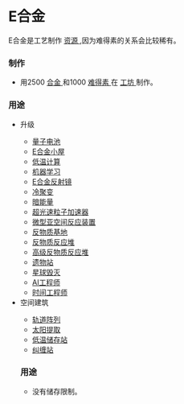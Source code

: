# E合金
<p>
	E合金是工艺制作
	<a href="?file=003-资源大全/005-资源介绍#工艺制作资源">
		资源
	</a>,因为难得素的关系会比较稀有。
</p>

### 制作
<ul>
	<li>
		用2500
		<a href="?file=003-资源大全/33-合金">
			合金
		</a>
		和1000
		<a href="?file=003-资源大全/11-难得素">
			难得素
		</a>
		在
		<a href="?file=001-猫咪百科/04-工坊/02-工艺">
			工坊
		</a>
		制作。
	</li>
</ul>

### 用途
<ul>
	<li>
		升级
	</li>
	<ul>
		<li>
			<a href="?file=001-猫咪百科/04-工坊/01-升级#量子电池">
				量子电池
			</a>
		</li>
		<li>
			<a href="?file=001-猫咪百科/04-工坊/01-升级#E合金小屋">
				E合金小屋
			</a>
		</li>
		<li>
			<a href="?file=001-猫咪百科/04-工坊/01-升级#低温计算">
				低温计算
			</a>
		</li>
		<li>
			<a href="?file=001-猫咪百科/04-工坊/01-升级#机器学习">
				机器学习
			</a>
		</li>
		<li>
			<a href="?file=001-猫咪百科/04-工坊/01-升级#E合金反射镜">
				E合金反射镜
			</a>
		</li>
		<li>
			<a href="?file=001-猫咪百科/04-工坊/01-升级#冷聚变">
				冷聚变
			</a>
		</li>
		<li>
			<a href="?file=001-猫咪百科/04-工坊/01-升级#暗能量">
				暗能量
			</a>
		</li>
		<li>
			<a href="?file=001-猫咪百科/04-工坊/01-升级#超光速粒子加速器">
				超光速粒子加速器
			</a>
		</li>
		<li>
			<a href="?file=001-猫咪百科/04-工坊/01-升级#微型亚空间反应装置">
				微型亚空间反应装置
			</a>
		</li>
		<li>
			<a href="?file=001-猫咪百科/04-工坊/01-升级#反物质基地">
				反物质基地
			</a>
		</li>
		<li>
			<a href="?file=001-猫咪百科/04-工坊/01-升级#反物质反应堆">
				反物质反应堆
			</a>
		</li>
		<li>
			<a href="?file=001-猫咪百科/04-工坊/01-升级#高级反物质反应堆">
				高级反物质反应堆
			</a>
		</li>
		<li>
			<a href="?file=001-猫咪百科/04-工坊/01-升级#遗物站">
				遗物站
			</a>
		</li>
		<li>
			<a href="?file=001-猫咪百科/04-工坊/01-升级#星球毁灭">
				星球毁灭
			</a>
		</li>
		<li>
			<a href="?file=001-猫咪百科/04-工坊/01-升级#AI工程师">
				AI工程师
			</a>
		</li>
		<li>
			<a href="?file=001-猫咪百科/04-工坊/01-升级#时间工程师">
				时间工程师
			</a>
		</li>
	</ul>
	<li>
		空间建筑
	</li>
	<ul>
		<li><a href="?file=001-猫咪百科/07-空间/06-碧池#轨道阵列">轨道阵列</a></li>
		<li><a href="?file=001-猫咪百科/07-空间/07-太阳#太阳提取">太阳提取</a></li>
		<li><a href="?file=001-猫咪百科/07-空间/08-终焉#低温储存站">低温储存站</a></li>
		<li><a href="?file=001-猫咪百科/07-空间/11-暗影#纠缠站">纠缠站</a></li>
	</ul>
	</div>

### 用途
 - 没有储存限制。